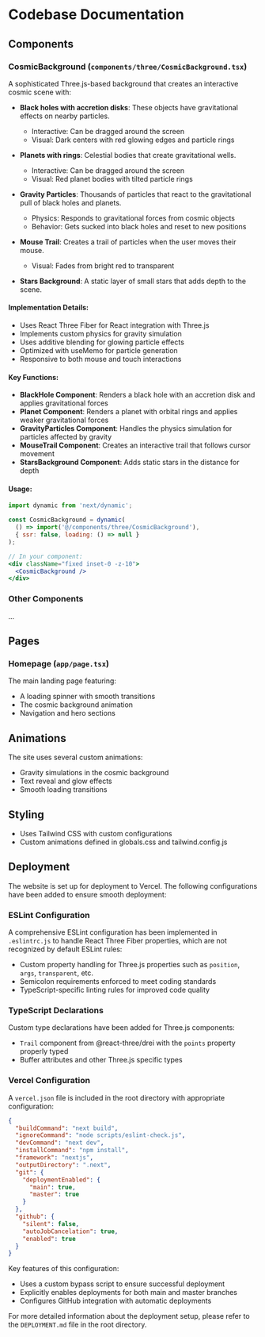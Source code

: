 # Codebase Documentation

## Components

### CosmicBackground (`components/three/CosmicBackground.tsx`)

A sophisticated Three.js-based background that creates an interactive cosmic scene with:

- **Black holes with accretion disks**: These objects have gravitational effects on nearby particles.
  - Interactive: Can be dragged around the screen
  - Visual: Dark centers with red glowing edges and particle rings

- **Planets with rings**: Celestial bodies that create gravitational wells.
  - Interactive: Can be dragged around the screen
  - Visual: Red planet bodies with tilted particle rings

- **Gravity Particles**: Thousands of particles that react to the gravitational pull of black holes and planets.
  - Physics: Responds to gravitational forces from cosmic objects
  - Behavior: Gets sucked into black holes and reset to new positions

- **Mouse Trail**: Creates a trail of particles when the user moves their mouse.
  - Visual: Fades from bright red to transparent

- **Stars Background**: A static layer of small stars that adds depth to the scene.

#### Implementation Details:

- Uses React Three Fiber for React integration with Three.js
- Implements custom physics for gravity simulation
- Uses additive blending for glowing particle effects
- Optimized with useMemo for particle generation
- Responsive to both mouse and touch interactions

#### Key Functions:

- **BlackHole Component**: Renders a black hole with an accretion disk and applies gravitational forces
- **Planet Component**: Renders a planet with orbital rings and applies weaker gravitational forces
- **GravityParticles Component**: Handles the physics simulation for particles affected by gravity
- **MouseTrail Component**: Creates an interactive trail that follows cursor movement
- **StarsBackground Component**: Adds static stars in the distance for depth

#### Usage:

```jsx
import dynamic from 'next/dynamic';

const CosmicBackground = dynamic(
  () => import('@/components/three/CosmicBackground'),
  { ssr: false, loading: () => null }
);

// In your component:
<div className="fixed inset-0 -z-10">
  <CosmicBackground />
</div>
```

### Other Components

...

## Pages

### Homepage (`app/page.tsx`)

The main landing page featuring:
- A loading spinner with smooth transitions
- The cosmic background animation
- Navigation and hero sections

## Animations

The site uses several custom animations:
- Gravity simulations in the cosmic background
- Text reveal and glow effects
- Smooth loading transitions

## Styling

- Uses Tailwind CSS with custom configurations
- Custom animations defined in globals.css and tailwind.config.js 

## Deployment

The website is set up for deployment to Vercel. The following configurations have been added to ensure smooth deployment:

### ESLint Configuration

A comprehensive ESLint configuration has been implemented in `.eslintrc.js` to handle React Three Fiber properties, which are not recognized by default ESLint rules:

- Custom property handling for Three.js properties such as `position`, `args`, `transparent`, etc.
- Semicolon requirements enforced to meet coding standards
- TypeScript-specific linting rules for improved code quality

### TypeScript Declarations

Custom type declarations have been added for Three.js components:

- `Trail` component from @react-three/drei with the `points` property properly typed
- Buffer attributes and other Three.js specific types

### Vercel Configuration

A `vercel.json` file is included in the root directory with appropriate configuration:

```json
{
  "buildCommand": "next build",
  "ignoreCommand": "node scripts/eslint-check.js",
  "devCommand": "next dev",
  "installCommand": "npm install",
  "framework": "nextjs",
  "outputDirectory": ".next",
  "git": {
    "deploymentEnabled": {
      "main": true,
      "master": true
    }
  },
  "github": {
    "silent": false,
    "autoJobCancelation": true,
    "enabled": true
  }
}
```

Key features of this configuration:
- Uses a custom bypass script to ensure successful deployment
- Explicitly enables deployments for both main and master branches
- Configures GitHub integration with automatic deployments

For more detailed information about the deployment setup, please refer to the `DEPLOYMENT.md` file in the root directory. 